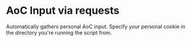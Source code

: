 # AoC Input via requests
Automatically gathers personal AoC input.
Specify your personal cookie in the directory you're running the script from.

